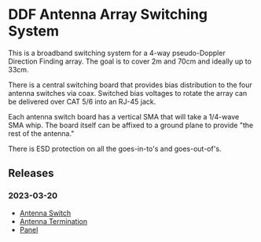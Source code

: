 # DDF Antenna Array Switching System

This is a broadband switching system for a 4-way pseudo-Doppler Direction Finding array.  The goal is to cover 2m and 70cm and ideally up to 33cm.  

There is a central switching board that provides bias distribution to the four antenna switches via coax.   Switched bias voltages to rotate the array can be delivered over CAT 5/6 into an RJ-45 jack.

Each antenna switch board has a vertical SMA that will take a 1/4-wave SMA whip.  The board itself can be affixed to a ground plane to provide "the rest of the antenna."

There is ESD protection on all the goes-in-to's and goes-out-of's.

## Releases

### 2023-03-20

- [Antenna Switch](https://charlieh0tel.github.io/ee_stuff/projects/ddf_big_array/ddf_big_array_antsw/releases/production-20230320/)
- [Antenna Termination](https://charlieh0tel.github.io/ee_stuff/projects/ddf_big_array/ddf_big_array_antterm/releases/production-20230320/)
- [Panel](https://charlieh0tel.github.io/ee_stuff/projects/ddf_big_array/ddf_big_array_panel/releases/production-20230320/)
